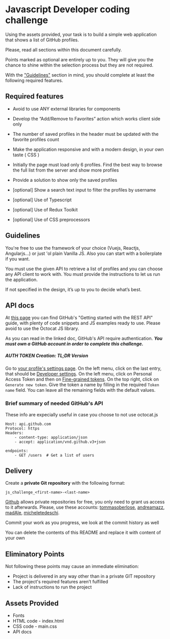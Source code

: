 # Javascript Developer coding challenge

Using the assets provided, your task is to build a simple web application that shows a list of GitHub profiles.

Please, read all sections within this document carefully.

Points marked as optional are entirely up to you.
They will give you the chance to shine within the selection process but they are not required.

With the ["Guidelines"](#Guidelines) section in mind, you should complete at least the following required features.


## Required features

* Avoid to use ANY external libraries for components

* Develop the “Add/Remove to Favorites” action which works client side only

* The number of saved profiles in the header must be updated with the favorite profiles count

* Make the application responsive and with a modern design, in your own taste ( CSS )

* Initially the page must load only 6 profiles. Find the best way to browse the full list from the server and show more profiles

* Provide a solution to show only the saved profiles

* [optional] Show a search text input to filter the profiles by username

* [optional] Use of Typescript

* [optional] Use of Redux Toolkit

* [optional] Use of CSS preprocessors

## Guidelines

You're free to use the framework of your choice (Vuejs, Reactjs, Angularjs...) or just 'ol plain Vanilla JS. Also you can start with a boilerplate if you want.

You must use the given API to retrieve a list of profiles and you can choose any API client to work with.
You must provide the instructions to let us run the application.

If not specified in the design, it’s up to you to decide what’s best.

## API docs

At [this page](https://docs.github.com/en/rest/guides/getting-started-with-the-rest-api?apiVersion=2022-11-28&tool=javascript) you can find GitHub's "Getting started with the REST API" guide, with plenty of code snippets
and JS examples ready to use. Please avoid to use the Octocat JS library.

As you can read in the linked doc, GitHub's API require authentication. ***You must own a GitHub account in order to complete this challenge.***

##### AUTH TOKEN Creation: TL;DR Version

Go to [your profile's settings page](https://github.com/settings/profile). On the left menu, click on the last entry, that should be
[Developer settings](https://github.com/settings/apps). On the left menu, click on Personal Access Token and then on [Fine-grained tokens](https://github.com/settings/tokens?type=beta). 
On the top right, click on `Generate new token`. Give the token a name by filling in the required `Token name` field. You can leave all the remaining fields with the default values.

### Brief summary of needed GitHub's API

These info are expecially useful in case you choose to not use octocat.js

```text
Host: api.github.com
Protocol: https
Headers:
    - content-type: application/json
    - accept: application/vnd.github.v3+json

endpoints:
    - GET /users  # Get a list of users
```

## Delivery

Create a **private Git repository** with the following format:

	js_challenge_<first-name>-<last-name>

[Github](https://github.com) allows private repositories for free, you only need to grant us access to it afterwards.
Please, use these accounts: [tommasoberlose](https://github.com/tommasoberlose), [andreamazz](https://github.com/andreamazz), [madAle](https://github.com/madAle), [micheletedeschi](https://github.com/micheletedeschi).

Commit your work as you progress, we look at the commit history as well

You can delete the contents of this README and replace it with content of your own

## Eliminatory Points

Not following these points may cause an immediate elimination:

* Project is delivered in any way other than in a private GIT repository
* The project's required features aren’t fulfilled
* Lack of instructions to run the project

## Assets Provided

* Fonts
* HTML code - index.html
* CSS code - main.css
* API docs
